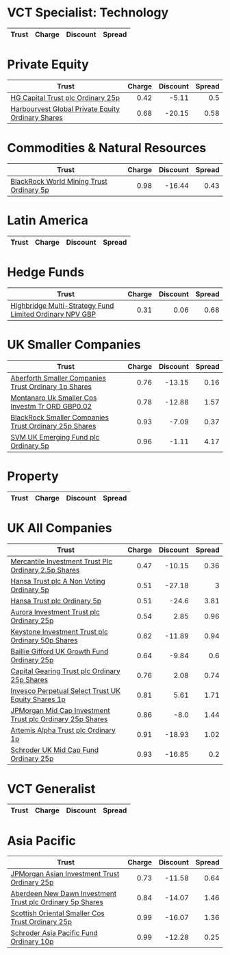 # VCT Specialist: Technology
| Trust | Charge | Discount | Spread |
| ----- | ------:| --------:| ------:|
# Private Equity
| Trust | Charge | Discount | Spread |
| ----- | ------:| --------:| ------:|
|[HG Capital Trust plc Ordinary 25p](https://www.hl.co.uk/shares/shares-search-results/0392105 "Link")|0.42|-5.11|0.5|
|[Harbourvest Global Private Equity Ordinary Shares](https://www.hl.co.uk/shares/shares-search-results/BR30MJ8 "Link")|0.68|-20.15|0.58|
# Commodities & Natural Resources
| Trust | Charge | Discount | Spread |
| ----- | ------:| --------:| ------:|
|[BlackRock World Mining Trust Ordinary 5p](https://www.hl.co.uk/shares/shares-search-results/0577485 "Link")|0.98|-16.44|0.43|
# Latin America
| Trust | Charge | Discount | Spread |
| ----- | ------:| --------:| ------:|
# Hedge Funds
| Trust | Charge | Discount | Spread |
| ----- | ------:| --------:| ------:|
|[Highbridge Multi-Strategy Fund Limited Ordinary NPV GBP](https://www.hl.co.uk/shares/shares-search-results/B13YVW4 "Link")|0.31|0.06|0.68|
# UK Smaller Companies
| Trust | Charge | Discount | Spread |
| ----- | ------:| --------:| ------:|
|[Aberforth Smaller Companies Trust Ordinary 1p Shares](https://www.hl.co.uk/shares/shares-search-results/0006655 "Link")|0.76|-13.15|0.16|
|[Montanaro Uk Smaller Cos Investm Tr ORD GBP0.02](https://www.hl.co.uk/shares/shares-search-results/BZ1H9L8 "Link")|0.78|-12.88|1.57|
|[BlackRock Smaller Companies Trust Ordinary 25p Shares](https://www.hl.co.uk/shares/shares-search-results/0643610 "Link")|0.93|-7.09|0.37|
|[SVM UK Emerging Fund plc Ordinary 5p](https://www.hl.co.uk/shares/shares-search-results/0068417 "Link")|0.96|-1.11|4.17|
# Property
| Trust | Charge | Discount | Spread |
| ----- | ------:| --------:| ------:|
# UK All Companies
| Trust | Charge | Discount | Spread |
| ----- | ------:| --------:| ------:|
|[Mercantile Investment Trust Plc Ordinary 2.5p Shares](https://www.hl.co.uk/shares/shares-search-results/BF4JDH5 "Link")|0.47|-10.15|0.36|
|[Hansa Trust plc A Non Voting Ordinary 5p](https://www.hl.co.uk/shares/shares-search-results/0787983 "Link")|0.51|-27.18|3|
|[Hansa Trust plc Ordinary 5p](https://www.hl.co.uk/shares/shares-search-results/0787972 "Link")|0.51|-24.6|3.81|
|[Aurora Investment Trust plc Ordinary 25p](https://www.hl.co.uk/shares/shares-search-results/0063326 "Link")|0.54|2.85|0.96|
|[Keystone Investment Trust plc Ordinary 50p Shares](https://www.hl.co.uk/shares/shares-search-results/0491206 "Link")|0.62|-11.89|0.94|
|[Baillie Gifford UK Growth Fund Ordinary 25p](https://www.hl.co.uk/shares/shares-search-results/0791348 "Link")|0.64|-9.84|0.6|
|[Capital Gearing Trust plc Ordinary 25p Shares](https://www.hl.co.uk/shares/shares-search-results/0173861 "Link")|0.76|2.08|0.74|
|[Invesco Perpetual Select Trust UK Equity Shares 1p](https://www.hl.co.uk/shares/shares-search-results/B1DPVL6 "Link")|0.81|5.61|1.71|
|[JPMorgan Mid Cap Investment Trust plc Ordinary 25p Shares](https://www.hl.co.uk/shares/shares-search-results/0235761 "Link")|0.86|-8.0|1.44|
|[Artemis Alpha Trust plc Ordinary 1p](https://www.hl.co.uk/shares/shares-search-results/0435594 "Link")|0.91|-18.93|1.02|
|[Schroder UK Mid Cap Fund Ordinary 25p](https://www.hl.co.uk/shares/shares-search-results/0610841 "Link")|0.93|-16.85|0.2|
# VCT Generalist
| Trust | Charge | Discount | Spread |
| ----- | ------:| --------:| ------:|
# Asia Pacific
| Trust | Charge | Discount | Spread |
| ----- | ------:| --------:| ------:|
|[JPMorgan Asian Investment Trust Ordinary 25p](https://www.hl.co.uk/shares/shares-search-results/0132077 "Link")|0.73|-11.58|0.64|
|[Aberdeen New Dawn Investment Trust plc Ordinary 5p Shares](https://www.hl.co.uk/shares/shares-search-results/BBM56V2 "Link")|0.84|-14.07|1.46|
|[Scottish Oriental Smaller Cos Trust Ordinary 25p](https://www.hl.co.uk/shares/shares-search-results/0783613 "Link")|0.99|-16.07|1.36|
|[Schroder Asia Pacific Fund Ordinary 10p](https://www.hl.co.uk/shares/shares-search-results/0791887 "Link")|0.99|-12.28|0.25|
